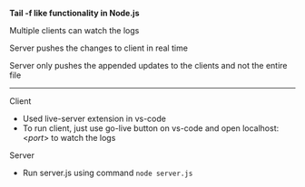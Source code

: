 **Tail -f like functionality in Node.js**

Multiple clients can watch the logs

Server pushes the changes to client in real time

Server only pushes the appended updates to the clients and not the entire file 


---


Client 
- Used live-server extension in vs-code 
- To run client, just use go-live button on vs-code and open localhost:<_port_> to watch the logs


Server 
- Run server.js using command `node server.js`
